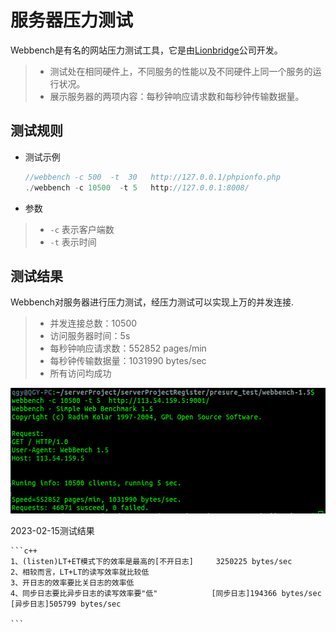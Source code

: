 

服务器压力测试
===============
Webbench是有名的网站压力测试工具，它是由[Lionbridge](http://www.lionbridge.com)公司开发。

> * 测试处在相同硬件上，不同服务的性能以及不同硬件上同一个服务的运行状况。
> * 展示服务器的两项内容：每秒钟响应请求数和每秒钟传输数据量。




测试规则
------------
* 测试示例

    ```C++
	//webbench -c 500  -t  30   http://127.0.0.1/phpionfo.php
    ./webbench -c 10500  -t 5   http://127.0.0.1:8008/
    ```
* 参数

> * `-c` 表示客户端数
> * `-t` 表示时间


测试结果
---------
Webbench对服务器进行压力测试，经压力测试可以实现上万的并发连接.
> * 并发连接总数：10500
> * 访问服务器时间：5s
> * 每秒钟响应请求数：552852 pages/min
> * 每秒钟传输数据量：1031990 bytes/sec
> * 所有访问均成功

<div align=center><img src="https://github.com/twomonkeyclub/TinyWebServer/blob/master/root/testresult.png" height="201"/> </div>

2023-02-15测试结果

    ```c++
    1、(listen)LT+ET模式下的效率是最高的[不开日志]     3250225 bytes/sec
    2、相较而言，LT+LT的读写效率就比较低
    3、开日志的效率要比关日志的效率低              
    4、同步日志要比异步日志的读写效率要"低"            [同步日志]194366 bytes/sec   [异步日志]505799 bytes/sec

    ```

